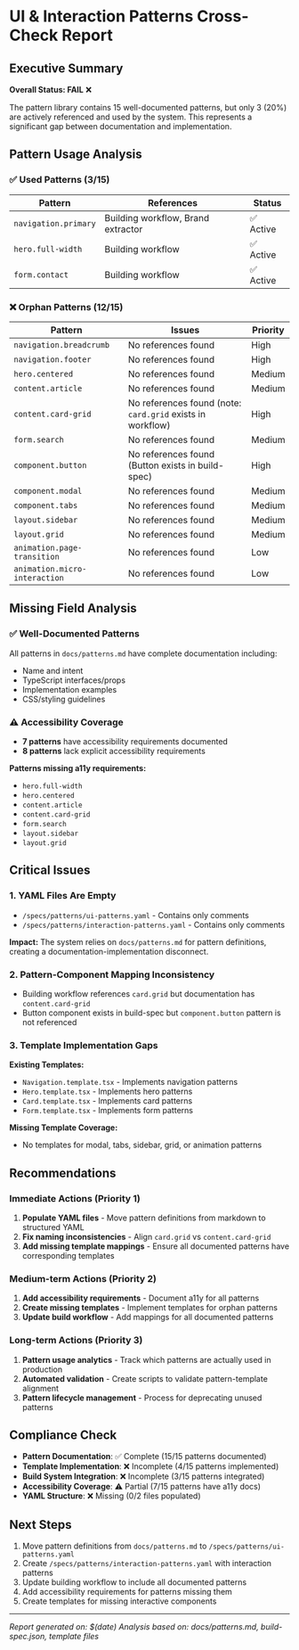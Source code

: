 # UI & Interaction Patterns Cross-Check Report

## Executive Summary

**Overall Status: FAIL** ❌

The pattern library contains 15 well-documented patterns, but only 3 (20%) are actively referenced and used by the system. This represents a significant gap between documentation and implementation.

## Pattern Usage Analysis

### ✅ Used Patterns (3/15)

| Pattern              | References                         | Status    |
| -------------------- | ---------------------------------- | --------- |
| `navigation.primary` | Building workflow, Brand extractor | ✅ Active |
| `hero.full-width`    | Building workflow                  | ✅ Active |
| `form.contact`       | Building workflow                  | ✅ Active |

### ❌ Orphan Patterns (12/15)

| Pattern                       | Issues                                                     | Priority |
| ----------------------------- | ---------------------------------------------------------- | -------- |
| `navigation.breadcrumb`       | No references found                                        | High     |
| `navigation.footer`           | No references found                                        | High     |
| `hero.centered`               | No references found                                        | Medium   |
| `content.article`             | No references found                                        | Medium   |
| `content.card-grid`           | No references found (note: `card.grid` exists in workflow) | High     |
| `form.search`                 | No references found                                        | Medium   |
| `component.button`            | No references found (Button exists in build-spec)          | High     |
| `component.modal`             | No references found                                        | Medium   |
| `component.tabs`              | No references found                                        | Medium   |
| `layout.sidebar`              | No references found                                        | Medium   |
| `layout.grid`                 | No references found                                        | Medium   |
| `animation.page-transition`   | No references found                                        | Low      |
| `animation.micro-interaction` | No references found                                        | Low      |

## Missing Field Analysis

### ✅ Well-Documented Patterns

All patterns in `docs/patterns.md` have complete documentation including:

- Name and intent
- TypeScript interfaces/props
- Implementation examples
- CSS/styling guidelines

### ⚠️ Accessibility Coverage

- **7 patterns** have accessibility requirements documented
- **8 patterns** lack explicit accessibility requirements

**Patterns missing a11y requirements:**

- `hero.full-width`
- `hero.centered`
- `content.article`
- `content.card-grid`
- `form.search`
- `layout.sidebar`
- `layout.grid`

## Critical Issues

### 1. YAML Files Are Empty

- `/specs/patterns/ui-patterns.yaml` - Contains only comments
- `/specs/patterns/interaction-patterns.yaml` - Contains only comments

**Impact:** The system relies on `docs/patterns.md` for pattern definitions, creating a documentation-implementation disconnect.

### 2. Pattern-Component Mapping Inconsistency

- Building workflow references `card.grid` but documentation has `content.card-grid`
- Button component exists in build-spec but `component.button` pattern is not referenced

### 3. Template Implementation Gaps

**Existing Templates:**

- `Navigation.template.tsx` - Implements navigation patterns
- `Hero.template.tsx` - Implements hero patterns
- `Card.template.tsx` - Implements card patterns
- `Form.template.tsx` - Implements form patterns

**Missing Template Coverage:**

- No templates for modal, tabs, sidebar, grid, or animation patterns

## Recommendations

### Immediate Actions (Priority 1)

1. **Populate YAML files** - Move pattern definitions from markdown to structured YAML
2. **Fix naming inconsistencies** - Align `card.grid` vs `content.card-grid`
3. **Add missing template mappings** - Ensure all documented patterns have corresponding templates

### Medium-term Actions (Priority 2)

1. **Add accessibility requirements** - Document a11y for all patterns
2. **Create missing templates** - Implement templates for orphan patterns
3. **Update build workflow** - Add mappings for all documented patterns

### Long-term Actions (Priority 3)

1. **Pattern usage analytics** - Track which patterns are actually used in production
2. **Automated validation** - Create scripts to validate pattern-template alignment
3. **Pattern lifecycle management** - Process for deprecating unused patterns

## Compliance Check

- **Pattern Documentation**: ✅ Complete (15/15 patterns documented)
- **Template Implementation**: ❌ Incomplete (4/15 patterns implemented)
- **Build System Integration**: ❌ Incomplete (3/15 patterns integrated)
- **Accessibility Coverage**: ⚠️ Partial (7/15 patterns have a11y docs)
- **YAML Structure**: ❌ Missing (0/2 files populated)

## Next Steps

1. Move pattern definitions from `docs/patterns.md` to `/specs/patterns/ui-patterns.yaml`
2. Create `/specs/patterns/interaction-patterns.yaml` with interaction patterns
3. Update building workflow to include all documented patterns
4. Add accessibility requirements for patterns missing them
5. Create templates for missing interactive components

---

_Report generated on: $(date)_
_Analysis based on: docs/patterns.md, build-spec.json, template files_
